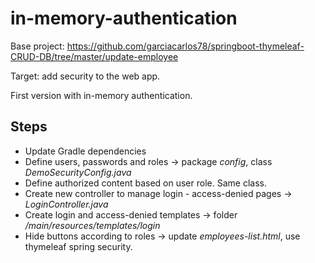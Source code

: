 # in-memory-authentication
Base project: https://github.com/garciacarlos78/springboot-thymeleaf-CRUD-DB/tree/master/update-employee  

Target: add security to the web app.  

First version with in-memory authentication.

## Steps
- Update Gradle dependencies
- Define users, passwords and roles -> package *config*, class *DemoSecurityConfig.java*
- Define authorized content based on user role. Same class.
- Create new controller to manage login - access-denied pages -> *LoginController.java*
- Create login and access-denied templates -> folder */main/resources/templates/login*
- Hide buttons according to roles -> update *employees-list.html*, use thymeleaf spring security.
